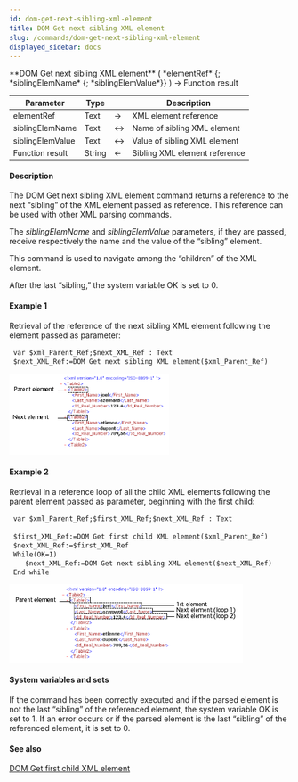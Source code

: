 ```yaml
---
id: dom-get-next-sibling-xml-element
title: DOM Get next sibling XML element
slug: /commands/dom-get-next-sibling-xml-element
displayed_sidebar: docs
---
```


<!--REF #_command_.DOM Get next sibling XML element.Syntax-->**DOM Get next sibling XML element** ( *elementRef* {; *siblingElemName* {; *siblingElemValue*}} ) -> Function result<!-- END REF-->
<!--REF #_command_.DOM Get next sibling XML element.Params-->
| Parameter | Type |  | Description |
| --- | --- | --- | --- |
| elementRef | Text | &srarr; | XML element reference |
| siblingElemName | Text | &harr; | Name of sibling XML element |
| siblingElemValue | Text | &harr; | Value of sibling XML element |
| Function result | String | &larr; | Sibling XML element reference |

<!-- END REF-->

#### Description 

<!--REF #_command_.DOM Get next sibling XML element.Summary-->The DOM Get next sibling XML element command returns a reference to the next “sibling” of the XML element passed as reference.<!-- END REF--> This reference can be used with other XML parsing commands.

The *siblingElemName* and *siblingElemValue* parameters, if they are passed, receive respectively the name and the value of the “sibling” element. 

This command is used to navigate among the “children” of the XML element. 

After the last “sibling,” the system variable OK is set to 0\. 

#### Example 1 

Retrieval of the reference of the next sibling XML element following the element passed as parameter:

```4d
 var $xml_Parent_Ref;$next_XML_Ref : Text
 $next_XML_Ref:=DOM Get next sibling XML element($xml_Parent_Ref)
```

![](../assets/en/commands/pict40038.en.png)

#### Example 2 

Retrieval in a reference loop of all the child XML elements following the parent element passed as parameter, beginning with the first child:

```4d
 var $xml_Parent_Ref;$first_XML_Ref;$next_XML_Ref : Text
 
 $first_XML_Ref:=DOM Get first child XML element($xml_Parent_Ref)
 $next_XML_Ref:=$first_XML_Ref
 While(OK=1)
    $next_XML_Ref:=DOM Get next sibling XML element($next_XML_Ref)
 End while
```

![](../assets/en/commands/pict40039.en.png)

#### System variables and sets 

If the command has been correctly executed and if the parsed element is not the last “sibling” of the referenced element, the system variable OK is set to 1\. If an error occurs or if the parsed element is the last “sibling” of the referenced element, it is set to 0.

#### See also 

[DOM Get first child XML element](dom-get-first-child-xml-element.md)  